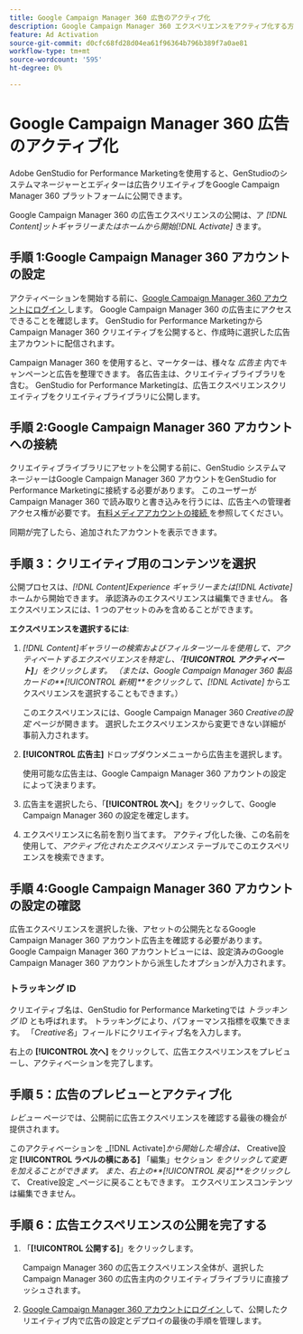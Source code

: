 ```yaml
---
title: Google Campaign Manager 360 広告のアクティブ化
description: Google Campaign Manager 360 エクスペリエンスをアクティブ化する方法について説明します。
feature: Ad Activation
source-git-commit: d0cfc68fd28d04ea61f96364b796b389f7a0ae81
workflow-type: tm+mt
source-wordcount: '595'
ht-degree: 0%

---
```


# Google Campaign Manager 360 広告のアクティブ化

Adobe GenStudio for Performance Marketingを使用すると、GenStudioのシステムマネージャーとエディターは広告クリエイティブをGoogle Campaign Manager 360 プラットフォームに公開できます。

Google Campaign Manager 360 の広告エクスペリエンスの公開は、ア _[!DNL Content]_ットギャラリーまたはホームから開始_[!DNL Activate]_ きます。

## 手順 1:Google Campaign Manager 360 アカウントの設定

アクティベーションを開始する前に、[Google Campaign Manager 360 アカウントにログイン ](https://campaignmanager.google.com) します。 Google Campaign Manager 360 の広告主にアクセスできることを確認します。 GenStudio for Performance Marketingから Campaign Manager 360 クリエイティブを公開すると、作成時に選択した広告主アカウントに配信されます。

Campaign Manager 360 を使用すると、マーケターは、様々な _広告主_ 内でキャンペーンと広告を整理できます。 各広告主は、クリエイティブライブラリを含む。 GenStudio for Performance Marketingは、広告エクスペリエンスクリエイティブをクリエイティブライブラリに公開します。

## 手順 2:Google Campaign Manager 360 アカウントへの接続

クリエイティブライブラリにアセットを公開する前に、GenStudio システムマネージャーはGoogle Campaign Manager 360 アカウントをGenStudio for Performance Marketingに接続する必要があります。 このユーザーが Campaign Manager 360 で読み取りと書き込みを行うには、広告主への管理者アクセス権が必要です。 [ 有料メディアアカウントの接続 ](/help/user-guide/connectors/connect-channel.md) を参照してください。

同期が完了したら、追加されたアカウントを表示できます。

## 手順 3：クリエイティブ用のコンテンツを選択

公開プロセスは、_[!DNL Content]_Experience ギャラリーまたは_[!DNL Activate]_ ホームから開始できます。 承認済みのエクスペリエンスは編集できません。 各エクスペリエンスには、1 つのアセットのみを含めることができます。

**エクスペリエンスを選択するには**:

1. _[!DNL Content]_ギャラリーの検索およびフィルターツールを使用して、アクティベートするエクスペリエンスを特定し、「**[!UICONTROL アクティベート]**」をクリックします。 （または、Google Campaign Manager 360 製品カードの&#x200B;**[!UICONTROL 新規]**をクリックして、_[!DNL Activate]_ からエクスペリエンスを選択することもできます。）

   このエクスペリエンスには、Google Campaign Manager 360 _Creativeの設定_ ページが開きます。 選択したエクスペリエンスから変更できない詳細が事前入力されます。

1. **[!UICONTROL 広告主]** ドロップダウンメニューから広告主を選択します。

   使用可能な広告主は、Google Campaign Manager 360 アカウントの設定によって決まります。

1. 広告主を選択したら、「**[!UICONTROL 次へ]**」をクリックして、Google Campaign Manager 360 の設定を確定します。

1. エクスペリエンスに名前を割り当てます。 アクティブ化した後、この名前を使用して、_アクティブ化されたエクスペリエンス_ テーブルでこのエクスペリエンスを検索できます。

## 手順 4:Google Campaign Manager 360 アカウントの設定の確認

広告エクスペリエンスを選択した後、アセットの公開先となるGoogle Campaign Manager 360 アカウント広告主を確認する必要があります。 Google Campaign Manager 360 アカウントビューには、設定済みのGoogle Campaign Manager 360 アカウントから派生したオプションが入力されます。

### トラッキング ID

クリエイティブ名は、GenStudio for Performance Marketingでは _トラッキング ID_ とも呼ばれます。 トラッキングにより、パフォーマンス指標を収集できます。 「_Creative名_」フィールドにクリエイティブ名を入力します。

右上の **[!UICONTROL 次へ]** をクリックして、広告エクスペリエンスをプレビューし、アクティベーションを完了します。

## 手順 5：広告のプレビューとアクティブ化

_レビュー_ ページでは、公開前に広告エクスペリエンスを確認する最後の機会が提供されます。

このアクティベーションを _[!DNL Activate]_から開始した場合は、_ Creative設定 **[!UICONTROL ラベルの横にある]** 「編集」セクション _をクリックして変更を加えることができます。 また、右上の&#x200B;**[!UICONTROL 戻る]**をクリックして、_ Creative設定 _ページに戻ることもできます。 エクスペリエンスコンテンツは編集できません。

## 手順 6：広告エクスペリエンスの公開を完了する

1. 「**[!UICONTROL 公開する]**」をクリックします。

   Campaign Manager 360 の広告エクスペリエンス全体が、選択した Campaign Manager 360 の広告主内のクリエイティブライブラリに直接プッシュされます。

1. [Google Campaign Manager 360 アカウントにログイン ](https://campaignmanager.google.com) して、公開したクリエイティブ内で広告の設定とデプロイの最後の手順を管理します。
